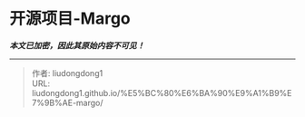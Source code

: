 # 开源项目-Margo

***本文已加密，因此其原始内容不可见！***

---

> 作者: liudongdong1  
> URL: liudongdong1.github.io/%E5%BC%80%E6%BA%90%E9%A1%B9%E7%9B%AE-margo/  

